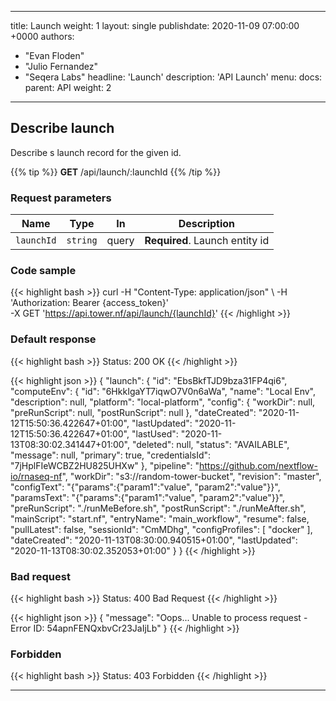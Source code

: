 ---
title: Launch
weight: 1
layout: single
publishdate: 2020-11-09 07:00:00 +0000
authors:
  - "Evan Floden"
  - "Julio Fernandez"
  - "Seqera Labs"
headline: 'Launch'
description: 'API Launch'
menu:
  docs:
    parent: API
    weight: 2

------------------------------------------------------------------------------------------------

## Describe launch
Describe s launch record for the given id.

{{% tip %}}
**GET** /api/launch/:launchId
{{% /tip %}}

### Request parameters
| Name | Type     | In | Description           |
|------|----------|----|-----------------------|
| `launchId` | `string` | query | **Required**. Launch entity id |

### Code sample
{{< highlight bash >}}
curl -H "Content-Type: application/json" \ 
     -H 'Authorization: Bearer {access_token}' \
     -X GET 'https://api.tower.nf/api/launch/{launchId}'
{{< /highlight >}}

### Default response 
{{< highlight bash >}}
Status: 200 OK
{{< /highlight >}}

{{< highlight json >}}
{
    "launch": {
        "id": "EbsBkfTJD9bza31FP4qi6",
        "computeEnv": {
            "id": "6HkkIgaYT7iqwO7V0n6aWa",
            "name": "Local Env",
            "description": null,
            "platform": "local-platform",
            "config": {
                "workDir": null,
                "preRunScript": null,
                "postRunScript": null
            },
            "dateCreated": "2020-11-12T15:50:36.422647+01:00",
            "lastUpdated": "2020-11-12T15:50:36.422647+01:00",
            "lastUsed": "2020-11-13T08:30:02.341447+01:00",
            "deleted": null,
            "status": "AVAILABLE",
            "message": null,
            "primary": true,
            "credentialsId": "7jHplFIeWCBZ2HU825UHXw"
        },
        "pipeline": "https://github.com/nextflow-io/rnaseq-nf",
        "workDir": "s3://random-tower-bucket",
        "revision": "master",
        "configText": "{\"params\":{\"param1\":\"value\", \"param2\":\"value\"}}",
        "paramsText": "{\"params\":{\"param1\":\"value\", \"param2\":\"value\"}}",
        "preRunScript": "./runMeBefore.sh",
        "postRunScript": "./runMeAfter.sh",
        "mainScript": "start.nf",
        "entryName": "main_workflow",
        "resume": false,
        "pullLatest": false,
        "sessionId": "CmMDhg",
        "configProfiles": [
            "docker"
        ],
        "dateCreated": "2020-11-13T08:30:00.940515+01:00",
        "lastUpdated": "2020-11-13T08:30:02.352053+01:00"
    }
}
{{< /highlight >}}

### Bad request 
{{< highlight bash >}}
Status: 400 Bad Request
{{< /highlight >}}

{{< highlight json >}}
{
    "message": "Oops... Unable to process request - Error ID: 54apnFENQxbvCr23JaIjLb"
}
{{< /highlight >}}

### Forbidden 
{{< highlight bash >}}
Status: 403 Forbidden
{{< /highlight >}}

------------------------------------------------------------------------------------------------
